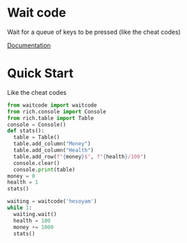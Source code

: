 # Wait code
Wait for a queue of keys to be pressed (like the cheat codes)

[Documentation](https://github.com/themixray/waitcode/wiki)
# Quick Start
Like the cheat codes
```python
from waitcode import waitcode
from rich.console import Console
from rich.table import Table
console = Console()
def stats():
  table = Table()
  table.add_column("Money")
  table.add_column("Health")
  table.add_row(f"{money}$", f"{health}/100")
  console.clear()
  console.print(table)
money = 0
health = 1
stats()

waiting = waitcode('hesoyam')
while 1:
  waiting.wait()
  health = 100
  money += 1000
  stats()
```
